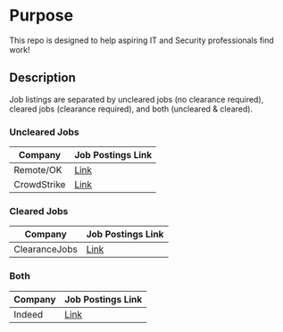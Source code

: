 # Purpose
This repo is designed to help aspiring IT and Security professionals find work!


## Description
Job listings are separated by uncleared jobs (no clearance required), cleared jobs (clearance required), and both (uncleared & cleared).


### Uncleared Jobs

Company | Job Postings Link|
|---|---|
| Remote/OK | [Link](https://remoteok.com/remote-infosec-jobs/) |
| CrowdStrike | [Link](https://crowdstrike.wd5.myworkdayjobs.com/en-US/crowdstrikecareers/) |


### Cleared Jobs

Company | Job Postings Link|
|---|---|
| ClearanceJobs | [Link](https://www.clearancejobs.com/) |


### Both
Company | Job Postings Link|
|---|---|
| Indeed | [Link](https://www.indeed.com/) |
